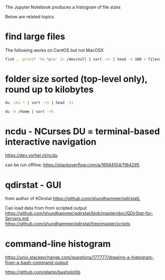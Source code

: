 The Jupyter Notebook produces a histogram of file sizes

Below are related topics

# find large files

The following works on CentOS but not MacOSX
```bash
find . -printf '%s %p\n' 2> /dev/null | sort -nr | head -n 100 > filename.log
```

# folder size sorted (top-level only), round up to kilobytes
```bash
du -cks * | sort -rn | head -11
```

```bash
du -h /home | sort -rh
```


# ncdu - NCurses DU = terminal-based interactive navigation

<https://dev.yorhel.nl/ncdu>

can be run offline: <https://stackoverflow.com/a/16564104/1164295>

# qdirstat - GUI
from author of KDirstat
<https://github.com/shundhammer/qdirstatL>

Can load data from from scripted output
<https://github.com/shundhammer/qdirstat/blob/master/doc/QDirStat-for-Servers.md>  
<https://github.com/shundhammer/qdirstat/tree/master/scripts>

# command-line histogram

<https://unix.stackexchange.com/questions/177777/drawing-a-histogram-from-a-bash-command-output>

<https://github.com/glamp/bashplotlib>
